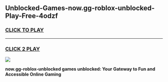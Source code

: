 
## Unblocked-Games-now.gg-roblox-unblocked-Play-Free-4odzf
<h3>
<a href="https://premium76.site?title=now.gg-roblox-unblocked&ref=18A">CLICK TO PLAY</a></h3>
<hr>

<h3>
<a href="https://premium76.site?title=now.gg-roblox-unblocked&ref=18A">CLICK 2 PLAY</a>
  
</h3>

<a href="https://premium76.site?title=now.gg-roblox-unblocked&ref=18A"><img src="https://clearcache.store/games.png"></a>


**now.gg-roblox-unblocked games unblocked: Your Gateway to Fun and Accessible Online Gaming**
